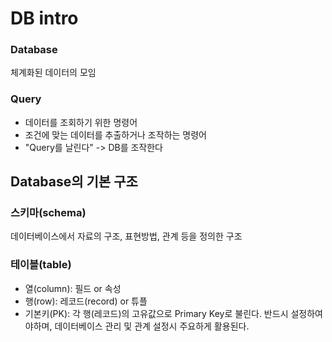 # DB intro

### Database

체계화된 데이터의 모임



### Query

- 데이터를 조회하기 위한 명령어
- 조건에 맞는 데이터를 추출하거나 조작하는 명령어
- "Query를 날린다" -> DB를 조작한다



## Database의 기본 구조

### 스키마(schema)

데이터베이스에서 자료의 구조, 표현방법, 관계 등을 정의한 구조



### 테이블(table)

- 열(column): 필드 or 속성
- 행(row): 레코드(record) or 튜플
- 기본키(PK):  각 행(레코드)의 고유값으로 Primary Key로 불린다. 반드시 설정하여야하며, 데이터베이스 관리 및 관계 설정시 주요하게 활용된다.

